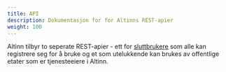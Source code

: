```yaml
---
title: API
description: Dokumentasjon for for Altinns REST-apier
weight: 100
---
```


Altinn tilbyr to seperate REST-apier - ett for [sluttbrukere](/docs/api/sluttbruker-api) som alle kan registrere seg for å bruke og et som utelukkende kan brukes av offentlige etater som er tjenesteeiere i Altinn.

